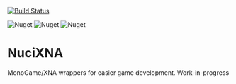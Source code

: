 [![Build Status](https://travis-ci.com/hmlendea/nucixna.svg?branch=master)](https://travis-ci.com/hmlendea/nucixna)

![Nuget](https://img.shields.io/nuget/v/NuciXNA.Graphics.svg?label=NuciXNA.Graphics) ![Nuget](https://img.shields.io/nuget/v/NuciXNA.Gui.svg?label=NuciXNA.Gui) ![Nuget](https://img.shields.io/nuget/v/NuciXNA.Input.svg?label=NuciXNA.Input)

# NuciXNA

MonoGame/XNA wrappers for easier game development.
Work-in-progress
